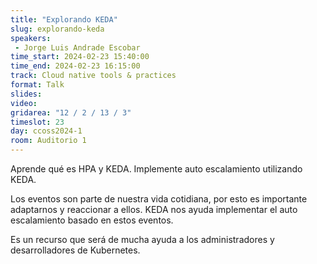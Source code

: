 ```yaml
---
title: "Explorando KEDA"
slug: explorando-keda
speakers:
 - Jorge Luis Andrade Escobar
time_start: 2024-02-23 15:40:00
time_end: 2024-02-23 16:15:00
track: Cloud native tools & practices
format: Talk
slides: 
video: 
gridarea: "12 / 2 / 13 / 3"
timeslot: 23
day: ccoss2024-1
room: Auditorio 1
---
```


Aprende qué es HPA y KEDA. Implemente auto escalamiento utilizando KEDA. 
 
 
 
 Los eventos son parte de nuestra vida cotidiana, por esto es importante adaptarnos y reaccionar a ellos. KEDA nos ayuda implementar el auto escalamiento basado en estos eventos. 
 
 
 
 Es un recurso que será de mucha ayuda a los administradores y desarrolladores de Kubernetes.
